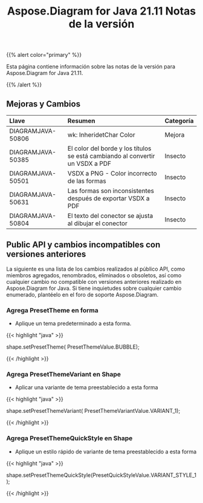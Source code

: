 ﻿---
title: Aspose.Diagram for Java 21.11 Notas de la versión
type: docs
weight: 2
url: /es/java/aspose-diagram-for-java-21-11-release-notes/
---
{{% alert color="primary" %}}

Esta página contiene información sobre las notas de la versión para Aspose.Diagram for Java 21.11.

{{% /alert %}}
## **Mejoras y Cambios**  ##

|**Llave**|**Resumen**|**Categoría**|
|:- |:- |:- |
|DIAGRAMJAVA-50806|wk: InheridetChar Color|Mejora|
|DIAGRAMJAVA-50385|El color del borde y los títulos se está cambiando al convertir un VSDX a PDF|Insecto|
|DIAGRAMJAVA-50501|VSDX a PNG - Color incorrecto de las formas|Insecto|
|DIAGRAMJAVA-50631|Las formas son inconsistentes después de exportar VSDX a PDF|Insecto|
|DIAGRAMJAVA-50804|El texto del conector se ajusta al dibujar el conector|Insecto|
## **Public API y cambios incompatibles con versiones anteriores**
La siguiente es una lista de los cambios realizados al público API, como miembros agregados, renombrados, eliminados o obsoletos, así como cualquier cambio no compatible con versiones anteriores realizado en Aspose.Diagram for Java. Si tiene inquietudes sobre cualquier cambio enumerado, plantéelo en el foro de soporte Aspose.Diagram.



### **Agrega PresetTheme en forma**
- Aplique un tema predeterminado a esta forma.

{{< highlight "java" >}}
 
 shape.setPresetTheme( PresetThemeValue.BUBBLE);

{{< /highlight >}}


### **Agrega PresetThemeVariant en Shape**
- Aplicar una variante de tema preestablecido a esta forma

{{< highlight "java" >}}

shape.setPresetThemeVariant( PresetThemeVariantValue.VARIANT_1);

{{< /highlight >}}

### **Agrega PresetThemeQuickStyle en Shape**
- Aplique un estilo rápido de variante de tema preestablecido a esta forma

{{< highlight "java" >}}

shape.setPresetThemeQuickStyle(PresetQuickStyleValue.VARIANT_STYLE_1);

{{< /highlight >}}




